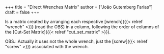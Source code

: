 +++
title = "Direct Wrenches Matrix"
author = ["João Gutemberg Farias"]
draft = false
+++

Is a matrix created by arranging each respective [wrench]({{< relref "wrench" >}}) (read the OBS) in a column, following the order of columns of the [Cut-Set Matrix]({{< relref "cut_set_matrix" >}}).

OBS.: Actually it uses not the whole wrench, just the [screw]({{< relref "screw" >}}) associated with the wrench.
